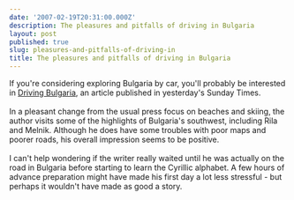 ```yaml
---
date: '2007-02-19T20:31:00.000Z'
description: The pleasures and pitfalls of driving in Bulgaria
layout: post
published: true
slug: pleasures-and-pitfalls-of-driving-in
title: The pleasures and pitfalls of driving in Bulgaria
---
```


If you're considering exploring Bulgaria by car, you'll probably be interested in <a href="http://travel.timesonline.co.uk/tol/life_and_style/travel/holiday_type/driving/article1394266.ece">Driving Bulgaria</a>, an article published in yesterday's Sunday Times.<br /><br />In a pleasant change from the usual press focus on beaches and skiing, the author visits some of the highlights of Bulgaria's southwest, including Rila and Melnik. Although he does have some troubles with poor maps and poorer roads, his overall impression seems to be positive. <br /><br />I can't help wondering if the writer really waited until he was actually on the road in Bulgaria before starting to learn the Cyrillic alphabet. A few hours of advance preparation might have made his first day a lot less stressful - but perhaps it wouldn't have made as good a story.